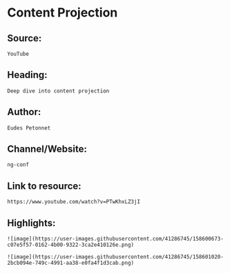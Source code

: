 # Content Projection

## Source:

    YouTube

## Heading:

    Deep dive into content projection

## Author:

    Eudes Petonnet

## Channel/Website:

    ng-conf

## Link to resource:

    https://www.youtube.com/watch?v=PTwKhxLZ3jI

## Highlights:

    ![image](https://user-images.githubusercontent.com/41286745/158600673-c07e5f57-0162-4b00-9322-3ca2e410126e.png)

    ![image](https://user-images.githubusercontent.com/41286745/158601020-2bcb094e-749c-4991-aa38-e0fa4f1d3cab.png)
